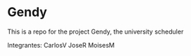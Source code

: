 # Gendy
This is a repo for the project Gendy, the university scheduler

Integrantes:
CarlosV
JoseR
MoisesM